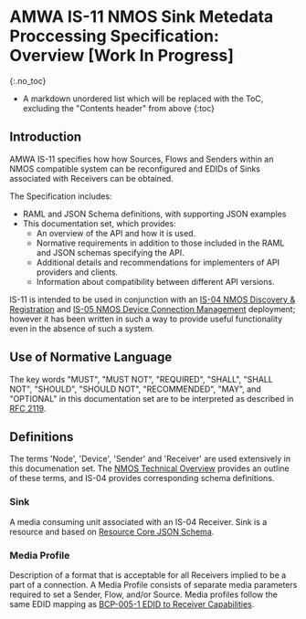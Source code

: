 # AMWA IS-11 NMOS Sink Metedata Proccessing Specification: Overview \[Work In Progress\]

{:.no_toc}

- A markdown unordered list which will be replaced with the ToC, excluding the "Contents header" from above
{:toc}

<!-- _(c) AMWA 2017, CC Attribution-NoDerivatives 4.0 International (CC BY-ND 4.0)_  -->

## Introduction

AMWA IS-11 specifies how how Sources, Flows and Senders within an NMOS compatible system can be reconfigured and EDIDs of Sinks associated with Receivers can be obtained.

The Specification includes:

- RAML and JSON Schema definitions, with supporting JSON examples
- This documentation set, which provides:
  - An overview of the API and how it is used.
  - Normative requirements in addition to those included in the RAML and JSON schemas specifying the API.
  - Additional details and recommendations for implementers of API providers and clients.
  - Information about compatibility between different API versions.

IS-11 is intended to be used in conjunction with an [IS-04 NMOS Discovery & Registration](https://specs.amwa.tv/is-04) and [IS-05 NMOS Device Connection Management](https://specs.amwa.tv/is-05) deployment; however it has been written in such a way to provide useful functionality even in the absence of such a system.

## Use of Normative Language

The key words "MUST", "MUST NOT", "REQUIRED", "SHALL", "SHALL NOT", "SHOULD", "SHOULD NOT", "RECOMMENDED", "MAY",
and "OPTIONAL" in this documentation set are to be interpreted as described in [RFC 2119][RFC-2119].

## Definitions

The terms 'Node', 'Device', 'Sender' and 'Receiver' are used extensively in this documenation set. The [NMOS Technical Overview](https://specs.amwa.tv/nmos/main/docs/2.0._Technical_Overview.html) provides an outline of these terms, and IS-04 provides corresponding schema definitions.

### Sink

A media consuming unit associated with an IS-04 Receiver. Sink is a resource and based on [Resource Core JSON Schema][Resource-Core-Schema].

### Media Profile

Description of a format that is acceptable for all Receivers implied to be a part of a connection. A Media Profile consists of separate media parameters required to set a Sender, Flow, and/or Source. Media profiles follow the same EDID mapping as [BCP-005-1 EDID to Receiver Capabilities][BCP-005-1].

[RFC-2119]: https://tools.ietf.org/html/rfc2119 "Key words for use in RFCs"
[BCP-005-1]: https://specs.amwa.tv/bcp-005-01 "AMWA BCP-005-01 NMOS EDID to Receiver Capabilities Mapping"
[Resource-Core-Schema]: https://github.com/AMWA-TV/nmos-discovery-registration/blob/v1.3.x/APIs/schemas/resource_core.json "AMWA NMOS IS-04 v1.3.x Resource Core JSON schema"
